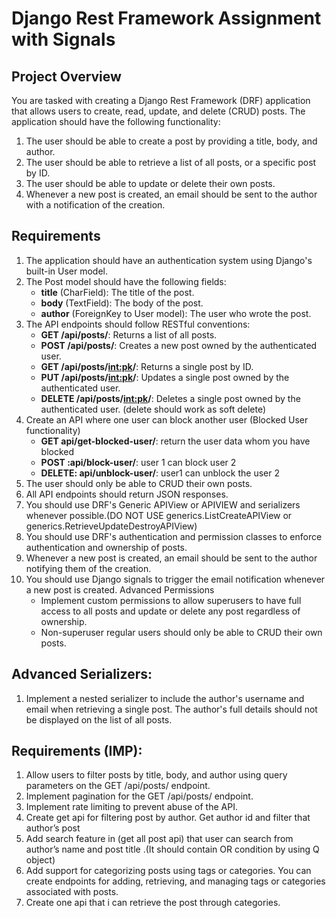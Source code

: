 # Django Rest Framework Assignment with Signals

## Project Overview
You are tasked with creating a Django Rest Framework (DRF) application that allows users to create, read, update, and delete (CRUD) posts. The application should have the following functionality:
1. The user should be able to create a post by providing a title, body, and author.
2. The user should be able to retrieve a list of all posts, or a specific post by ID.
3. The user should be able to update or delete their own posts.
4. Whenever a new post is created, an email should be sent to the author with a notification of the creation.

## Requirements
1. The application should have an authentication system using Django's built-in User model.
2. The Post model should have the following fields:
   - **title** (CharField): The title of the post.
   - **body** (TextField): The body of the post.
   - **author** (ForeignKey to User model): The user who wrote the post.
3. The API endpoints should follow RESTful conventions:
   - **GET /api/posts/**: Returns a list of all posts.
   - **POST /api/posts/**: Creates a new post owned by the authenticated user.
   - **GET /api/posts/<int:pk>/**: Returns a single post by ID.
   - **PUT /api/posts/<int:pk>/**: Updates a single post owned by the authenticated user.
   - **DELETE /api/posts/<int:pk>/**: Deletes a single post owned by the authenticated user. (delete should work as soft delete)
4. Create an API where one user can block another user (Blocked User functionality)
   - **GET api/get-blocked-user/**: return the user data whom you have blocked
   - **POST :api/block-user/**: user 1 can block user 2
   - **DELETE: api/unblock-user/**: user1 can unblock the user 2
5. The user should only be able to CRUD their own posts.
6. All API endpoints should return JSON responses.
7. You should use DRF's Generic APIView or APIVIEW and serializers whenever possible.(DO NOT USE generics.ListCreateAPIView or generics.RetrieveUpdateDestroyAPIView)
8. You should use DRF's authentication and permission classes to enforce authentication and ownership of posts.
9. Whenever a new post is created, an email should be sent to the author notifying them of the creation.
10. You should use Django signals to trigger the email notification whenever a new post is created. Advanced Permissions
    - Implement custom permissions to allow superusers to have full access to all posts and update or delete any post regardless of ownership.
    - Non-superuser regular users should only be able to CRUD their own posts.

## Advanced Serializers:
1. Implement a nested serializer to include the author's username and email when retrieving a single post. The author's full details should not be displayed on the list of all posts.

## Requirements (IMP):
1. Allow users to filter posts by title, body, and author using query parameters on the GET /api/posts/ endpoint.
2. Implement pagination for the GET /api/posts/ endpoint.
3. Implement rate limiting to prevent abuse of the API.
4. Create get api for filtering post by author. Get author id and filter that author’s post
5. Add search feature in (get all post api) that user can search from author’s name and post title .(It should contain OR condition by using Q object)
6. Add support for categorizing posts using tags or categories. You can create endpoints for adding, retrieving, and managing tags or categories associated with posts.
7. Create one api that i can retrieve the post through categories.
